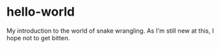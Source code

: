 # hello-world
My introduction to the world of snake wrangling.
As I'm still new at this, I hope not to get bitten.
